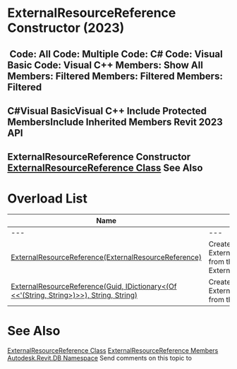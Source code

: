 # ExternalResourceReference Constructor (2023)

﻿
 Code: All Code: Multiple Code: C# Code: Visual Basic Code: Visual C++  Members: Show All Members: Filtered Members: Filtered Members: Filtered   
---  
C#Visual BasicVisual C++
Include Protected MembersInclude Inherited Members
Revit 2023 API  
---  
ExternalResourceReference Constructor   
[ExternalResourceReference Class](ffad9c15-8fc9-fbfd-f328-101533f4cf74.md "ExternalResourceReference Class") See Also  
---  
# Overload List
| Name | Description |
| --- | --- |
| --- | --- | --- |
| [ExternalResourceReference(ExternalResourceReference)](23eafbee-60c6-6c26-e4e1-5ed224d3bd08.md "ExternalResourceReference Constructor \(ExternalResourceReference\)") | Creates a new ExternalResourceReference from the given ExternalResourceReference. |
| [ExternalResourceReference(Guid, IDictionary<(Of <<'(String, String>)>>), String, String)](583b476f-68a7-2671-d5f6-0b38834bb39a.md "ExternalResourceReference Constructor \(Guid, IDictionary\(String, String\), String, String\)") | Creates a new ExternalResourceReference from the given data. |

# See Also
[ExternalResourceReference Class](ffad9c15-8fc9-fbfd-f328-101533f4cf74.md "ExternalResourceReference Class")
[ExternalResourceReference Members](dbd1a1bb-2419-96be-f4e0-bea9c627cd9a.md "ExternalResourceReference Members")
[Autodesk.Revit.DB Namespace](87546ba7-461b-c646-cbb1-2cb8f5bff8b2.md "Autodesk.Revit.DB Namespace")
Send comments on this topic to 